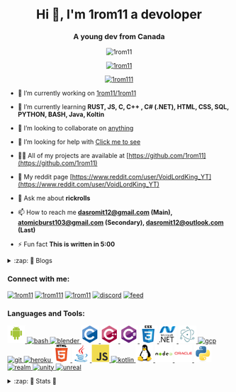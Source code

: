 <h1 align="center">Hi 👋, I'm 1rom11 a devoloper</h1>
<h3 align="center">A young dev from Canada</h3>

<p align="center"> <img src="https://komarev.com/ghpvc/?username=your-github-username&color=002e78&style=flat&label=PROFILE+VIEWS" alt="1rom11" /> </p>


<p align="center"> <a href="https://github.com/ryo-ma/github-profile-trophy"><img src="https://github-profile-trophy.vercel.app/?username=1rom11&theme=onestar&row=2&column=3&no-bg=true&no-frame=true&margin-w=15&margin-h=15" alt="1rom11" /></a> </p>

<p align="center"> <a href="https://twitter.com/1rom111" target="blank"><img src="https://img.shields.io/twitter/follow/1rom111?logo=twitter&style=for-the-badge" alt="1rom111" /></a> </p>


- 🔭 I’m currently working on [1rom11/1rom11](https://github.com/1rom11/1rom11)

- 🌱 I’m currently learning **RUST, JS, C, C++ , C# (.NET), HTML, CSS, SQL, PYTHON, BASH, Java, Koltin**

- 👯 I’m looking to collaborate on [anything](https://github.com/1rom11/1rom11)

- 🤝 I’m looking for help with [Click me to see](https://www.youtube.com/watch?v=dQw4w9WgXcQ)

- 👨‍💻 All of my projects are available at [https://github.com/1rom11](https://github.com/1rom11)

- 📑 My reddit page [https://www.reddit.com/user/VoidLordKing_YT](https://www.reddit.com/user/VoidLordKing_YT)

- 💬 Ask me about **rickrolls**

- 📫 How to reach me **dasromit12@gmail.com (Main), atomicburst103@gmail.com (Secondary), dasromit12@outlook.com (Last)**

- ⚡ Fun fact **This is written in 5:00**

<details>
  <summary>:zap: 📑 Blogs</summary>
### Blogs posts
<!-- BLOG-POST-LIST:START -->
- 📑 My Blog [(Reddit)](https://www.reddit.com/user/VoidLordKing_YT)
- 📑 My Other Blog [(Dev.to)](https://dev.to/1rom11)
<!-- BLOG-POST-LIST:END -->
</details>

<h3 align="left">Connect with me:</h3>
<p align="left">
<a href="https://dev.to/1rom11" target="blank"><img align="center" src="https://cdn.jsdelivr.net/npm/simple-icons@3.0.1/icons/dev-dot-to.svg" alt="1rom11" height="30" width="40" /></a>
<a href="https://twitter.com/1rom111" target="blank"><img align="center" src="https://raw.githubusercontent.com/rahuldkjain/github-profile-readme-generator/master/src/images/icons/Social/twitter.svg" alt="1rom111" height="30" width="40" /></a>
<a href="https://www.youtube.com/c/1rom11" target="blank"><img align="center" src="https://raw.githubusercontent.com/rahuldkjain/github-profile-readme-generator/master/src/images/icons/Social/youtube.svg" alt="1rom11" height="30" width="40" /></a>
<a href="https://discord.gg/XgbbY9Jydu" target="blank"><img align="center" src="https://raw.githubusercontent.com/rahuldkjain/github-profile-readme-generator/master/src/images/icons/Social/discord.svg" alt="discord" height="30" width="40" /></a>
<a href="https://github.com/1rom11.private.atom?token=ASIIIRDOI4EZ3X36MBRECW57EEWMK" type="application/rss+xml" target="blank"><img align="center" src="https://raw.githubusercontent.com/rahuldkjain/github-profile-readme-generator/master/src/images/icons/Social/rss.svg" alt="feed" height="30" width="40" /></a>
</p>

<h3 align="left">Languages and Tools:</h3>
<p align="left"> <a href="https://developer.android.com" target="_blank"> <img src="https://raw.githubusercontent.com/devicons/devicon/master/icons/android/android-original-wordmark.svg" alt="android" width="40" height="40"/> </a> <a href="https://www.gnu.org/software/bash/" target="_blank"> <img src="https://www.vectorlogo.zone/logos/gnu_bash/gnu_bash-icon.svg" alt="bash" width="40" height="40"/> </a> <a href="https://www.blender.org/" target="_blank"> <img src="https://download.blender.org/branding/community/blender_community_badge_white.svg" alt="blender" width="40" height="40"/> </a> <a href="https://www.cprogramming.com/" target="_blank"> <img src="https://raw.githubusercontent.com/devicons/devicon/master/icons/c/c-original.svg" alt="c" width="40" height="40"/> </a> <a href="https://www.w3schools.com/cpp/" target="_blank"> <img src="https://raw.githubusercontent.com/devicons/devicon/master/icons/cplusplus/cplusplus-original.svg" alt="cplusplus" width="40" height="40"/> </a> <a href="https://www.w3schools.com/cs/" target="_blank"> <img src="https://raw.githubusercontent.com/devicons/devicon/master/icons/csharp/csharp-original.svg" alt="csharp" width="40" height="40"/> </a> <a href="https://www.w3schools.com/css/" target="_blank"> <img src="https://raw.githubusercontent.com/devicons/devicon/master/icons/css3/css3-original-wordmark.svg" alt="css3" width="40" height="40"/> </a> <a href="https://dotnet.microsoft.com/" target="_blank"> <img src="https://raw.githubusercontent.com/devicons/devicon/master/icons/dot-net/dot-net-original-wordmark.svg" alt="dotnet" width="40" height="40"/> </a> <a href="https://www.electronjs.org" target="_blank"> <img src="https://raw.githubusercontent.com/devicons/devicon/master/icons/electron/electron-original.svg" alt="electron" width="40" height="40"/> </a> <a href="https://cloud.google.com" target="_blank"> <img src="https://www.vectorlogo.zone/logos/google_cloud/google_cloud-icon.svg" alt="gcp" width="40" height="40"/> </a> <a href="https://git-scm.com/" target="_blank"> <img src="https://www.vectorlogo.zone/logos/git-scm/git-scm-icon.svg" alt="git" width="40" height="40"/> </a> <a href="https://heroku.com" target="_blank"> <img src="https://www.vectorlogo.zone/logos/heroku/heroku-icon.svg" alt="heroku" width="40" height="40"/> </a> <a href="https://www.w3.org/html/" target="_blank"> <img src="https://raw.githubusercontent.com/devicons/devicon/master/icons/html5/html5-original-wordmark.svg" alt="html5" width="40" height="40"/> </a> <a href="https://www.java.com" target="_blank"> <img src="https://raw.githubusercontent.com/devicons/devicon/master/icons/java/java-original.svg" alt="java" width="40" height="40"/> </a> <a href="https://developer.mozilla.org/en-US/docs/Web/JavaScript" target="_blank"> <img src="https://raw.githubusercontent.com/devicons/devicon/master/icons/javascript/javascript-original.svg" alt="javascript" width="40" height="40"/> </a> <a href="https://kotlinlang.org" target="_blank"> <img src="https://www.vectorlogo.zone/logos/kotlinlang/kotlinlang-icon.svg" alt="kotlin" width="40" height="40"/> </a> <a href="https://www.linux.org/" target="_blank"> <img src="https://raw.githubusercontent.com/devicons/devicon/master/icons/linux/linux-original.svg" alt="linux" width="40" height="40"/> </a> <a href="https://nodejs.org" target="_blank"> <img src="https://raw.githubusercontent.com/devicons/devicon/master/icons/nodejs/nodejs-original-wordmark.svg" alt="nodejs" width="40" height="40"/> </a> <a href="https://www.oracle.com/" target="_blank"> <img src="https://raw.githubusercontent.com/devicons/devicon/master/icons/oracle/oracle-original.svg" alt="oracle" width="40" height="40"/> </a> <a href="https://www.python.org" target="_blank"> <img src="https://raw.githubusercontent.com/devicons/devicon/master/icons/python/python-original.svg" alt="python" width="40" height="40"/> </a> <a href="https://realm.io/" target="_blank"> <img src="https://raw.githubusercontent.com/bestofjs/bestofjs-webui/8665e8c267a0215f3159df28b33c365198101df5/public/logos/realm.svg" alt="realm" width="40" height="40"/> </a> <a href="https://unity.com/" target="_blank"> <img src="https://www.vectorlogo.zone/logos/unity3d/unity3d-icon.svg" alt="unity" width="40" height="40"/> </a> <a href="https://unrealengine.com/" target="_blank"> <img src="https://raw.githubusercontent.com/kenangundogan/fontisto/036b7eca71aab1bef8e6a0518f7329f13ed62f6b/icons/svg/brand/unreal-engine.svg" alt="unreal" width="40" height="40"/> </a>

<details>
  <summary>:zap: 🥇 Stats 🥇</summary>
<!-- stats:START -->
<p><img align="left" src="https://github-readme-stats.vercel.app/api/top-langs?username=1rom11&show_icons=true&theme=synthwave&hide_border=true&locale=en&layout=compact" alt="1rom11" /></p>
<p>&nbsp;<img align="center" src="https://github-readme-stats.vercel.app/api?username=1rom11&show_icons=true&theme=cobalt&hide_border=true&locale=en" alt="1rom11" /></p>
<p><img align="center" src="https://github-readme-streak-stats.herokuapp.com/?user=1rom11&theme=dark" alt="1rom11" /></p>
<!-- stats:END -->
</details>
